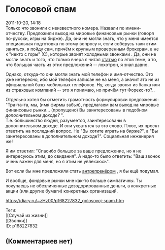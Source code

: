 Голосовой спам
==============

  
2011-10-20, 14:18  
 Только что звонили с неизвестного номера. Назвали по имени-отчеству. Предложили выход на мировые финансовые рынки (говоря по-русски, игры на бирже). Да, они не могли знать, что у меня имеется специальная подготовка по этому вопросу и, если соберусь таки этим заняться, я пойду сам, причём к крупным проверенным брокерам, а не к "некто с горы" (С), которые звонят   холодными звонками   . Да, они не могли знать и того, что только вчера я читал  [статью](http://nnm.ru/blogs/etam/lipovyy-forex-vzaymy-dadim-i-razorim/#cut)  по этой теме, а то, что большая часть из этих предложений -- лохотрон, я знал давно.   
   
 Однако, откуда-то они могли знать мой телефон и имя-отчество. Это уже интересно, ибо мой телефон записан не на меня, а значит это не из официальной базы мобильных телефонов. Ну, когда звонят из банка или из страховых компаний -- это я понимаю, но причём тут Форекс-то?..   
   
 Отдельно хотел бы отметить грамотность формулировки предложения: "Тра-та-та, мы, (имя фирмы забыл), предлагаем вам выход на мировые финансовые рынки... (пропущено) Вы заинтересованы в подобном  *дополнительном доходе?*  ".   
 Т.е. большинство людей, разумеется, заинтересованы в дополнительном доходе. И они ухватятся за это слово. Плюс, их просят ответить на последний вопрос. Не "Вы хотите играть на бирже?", а "Вы заинтересованы в дополнительном доходе?". Социальная инженерия же!   
   
 Я им ответил: "Спасибо большое за ваше предложение, но я не интересуюсь этим, до свидания". А надо-то было ответить: "Ваш звонок очень важен для меня, но я этим не увлекаюсь".   
   
 Вот если бы мне предложили стать  [антрепренёром](http://www.world-art.ru/animation/animation.php?id=8144)  , я бы ещё подумал.   
   
 И вообще, фондовые рынки мне как-то больше симпатичны. Ты покупаешь не обезличенные дезодорированные деньги, а конкретные акции (или другие бумаги) конкретных организаций.   
  
<https://diary.ru/~zHz00/p168227832_golosovoj-spam.htm>  
  
Теги:  
[[Случай из жизни]]  
[[Звонки]]  
ID: p168227832  


(Комментариев нет)
------------------